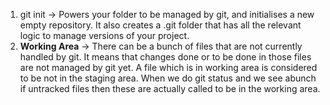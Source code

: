 1. git init -> Powers your folder to be managed by git, and initialises a new empty repository. It also creates a .git folder that has all the relevant logic to manage versions of your project.
2. ****Working Area**** -> There can be a bunch of files that are not currently handled by git. It means that changes done or to be done in those files are not managed by git yet. A file which is in working area is considered to be not in the staging area. When we do git status and we see abunch if untracked files then these are actually called to be in the working area.